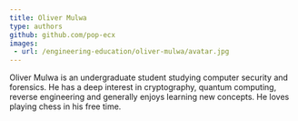 ```yaml
---
title: Oliver Mulwa 
type: authors 
github: github.com/pop-ecx
images:
 - url: /engineering-education/oliver-mulwa/avatar.jpg
---
```

Oliver Mulwa is an undergraduate student studying computer security and forensics. He has a deep interest in cryptography, quantum computing, reverse engineering and generally enjoys learning new concepts. He loves playing chess in his free time.
